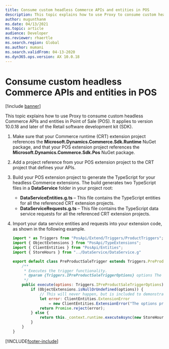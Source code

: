 ```yaml
---
title: Consume custom headless Commerce APIs and entities in POS
description: This topic explains how to use Proxy to consume custom headless Commerce APIs and entities in Point of Sale (POS).
author: mugunthanm
ms.date: 04/13/2021
ms.topic: article
audience: Developer
ms.reviewer: rhaertle
ms.search.region: Global
ms.author: mumani
ms.search.validFrom: 04-13-2020
ms.dyn365.ops.version: AX 10.0.18
---
```


# Consume custom headless Commerce APIs and entities in POS

[!include [banner](../../../includes/banner.md)]

This topic explains how to use Proxy to consume custom headless Commerce APIs and entities in Point of Sale (POS). It applies to version 10.0.18 and later of the Retail software development kit (SDK).

1. Make sure that your Commerce runtime (CRT) extension project references the **Microsoft.Dynamics.Commerce.Sdk.Runtime** NuGet package, and that your POS extension project references the **Microsoft.Dynamics.Commerce.Sdk.Pos** NuGet package.
2. Add a project reference from your POS extension project to the CRT project that defines your APIs.
3. Build your POS extension project to generate the TypeScript for your headless Commerce extensions. The build generates two TypeScript files in a **DataService** folder in your project root:

    + **DataServiceEntities.g.ts** – This file contains the TypeScript entities for all the referenced CRT extension projects.
    + **DataServiceRequests.g.ts** – This file contains the TypeScript data service requests for all the referenced CRT extension projects.

4. Import your data service entities and requests into your extension code, as shown in the following example.

    ```Javascript
    import * as Triggers from "PosApi/Extend/Triggers/ProductTriggers";
    import { ObjectExtensions } from "PosApi/TypeExtensions";
    import { ClientEntities } from "PosApi/Entities";
    import { StoreHours } from "../DataService/DataService.g"
    
    export default class PreProductSaleTrigger extends Triggers.PreProductSaleTrigger {
        /**
         * Executes the trigger functionality.
         * @param {Triggers.IPreProductSaleTriggerOptions} options The options provided to the trigger.
         */
        public execute(options: Triggers.IPreProductSaleTriggerOptions): Promise<ClientEntities.ICancelable> {
            if (ObjectExtensions.isNullOrUndefined(options)) {
                // This will never happen, but is included to demonstrate how to return a rejected promise when validation fails.
                let error: ClientEntities.ExtensionError
                    = new ClientEntities.ExtensionError("The options provided to the PreProductSaleTrigger were invalid. Please select a product and try again.");
                return Promise.reject(error);
            } else {
                return this._context.runtime.executeAsync(new StoreHours.GetStoreDaysByStoreRequest<StoreHours.GetStoreDaysByStoreResponse>(0));
            }
        }
    }
    ```

[!INCLUDE[footer-include](../../../includes/footer-banner.md)]
